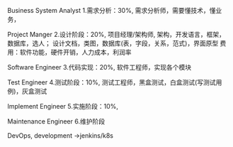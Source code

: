 Business System Analyst
1.需求分析：30%, 需求分析师，需要懂技术，懂业务，

Project Manger
2.设计阶段：20%, 
    项目经理/架构师, 架构，开发语言，框架，数据库，选人；
    设计文档，类图，数据库(表，字段，关系，范式)，界面原型
    费用：软件功能，硬件开销，人力成本，利润率

Software Engineer
3.代码实现：20%,
    软件工程师，实现各个模块

Test Engineer
4.测试阶段：10%,
    测试工程师，黑盒测试，白盒测试(写测试用例)，灰盒测试

Implement Engineer
5.实施阶段：10%,

Maintenance Engineer
6.维护阶段

DevOps, development ->jenkins/k8s